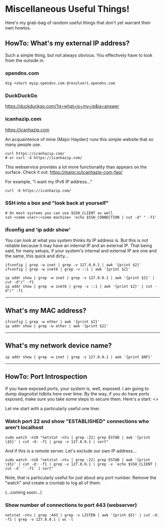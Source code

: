 # Miscellaneous Useful Things!

Here's my grab-bag of random useful things that don't yet warrant their own
howtos.


## HowTo: What's my external IP address?

Such a simple thing, but not always obvious. You effectively have to look from
the outside in.

### opendns.com

```
dig +short myip.opendns.com @resolver1.opendns.com
```

### DuckDuckGo

<https://duckduckgo.com/?q=what+is+my+ip&ia=answer>

### icanhazip.com

<https://icanhazip.com>

An acquaintence of mine (Major Hayden) runs this simple website that so many
people use.

```
curl https://icanhazip.com/
# or curl -4 https://icanhazip.com/
```

This webservice provides a lot more functionality than appears on the surface.
Check it out: <https://major.io/icanhazip-com-faq/>

For example, "I want my IPv6 IP address..."

```
curl -6 https://icanhazip.com/
```

### SSH into a box and "look back at yourself"

```
# On most systems you can use $SSH_CLIENT as well
ssh <some user>:<some machine> 'echo $SSH_CONNECTION | cut -d" " -f1'
```


### ifconfig and 'ip addr show'

You can look at what you system thinks its IP address is. But this is not
reliable because it may have an internal IP and an external IP. That being
said, for many setups, if your system's internal and external IP are one and
the same, this quick and dirty...

```
ifconfig | grep -w inet | grep -v 127.0.0.1 | awk '{print $2}'
ifconfig | grep -w inet6 | grep -v ::1 | awk '{print $2}'
```

```
ip addr show | grep -w inet | grep -v 127.0.0.1 | awk '{print $2}' | cut -d"/" -f1
ip addr show | grep -w inet6 | grep -v ::1 | awk '{print $2}' | cut -d"/" -f1
```

---


## What's my MAC address?

```
ifconfig | grep -w ether | awk '{print $2}'
ip addr show | grep -w ether | awk '{print $2}'
```

---


## What's my network device name?

```
ip addr show | grep -w inet | grep -v 127.0.0.1 | awk '{print $NF}'
```


---


## HowTo: Port Introspection

If you have exposed ports, your system is, well, exposed. I am going to dump
diagnotist tidbits here over time. By the way, if you do have ports exposed,
make sure you take some steps to secure them. Here's a start: <>

Let me start with a particularly useful one liner.

### Watch port 22 and show "ESTABLISHED" connections who aren't localhost

```
sudo watch -n10 "netstat -ntu | grep :22| grep ESTAB | awk '{print \$5}' | cut -d: -f1 | grep -v 127.0.0.1 | sort"
```

And if this is a remote server. Let's exclude our own IP address...

```
sudo watch -n10 "netstat -ntu | grep :22| grep ESTAB | awk '{print \$5}' | cut -d: -f1 | grep -v 127.0.0.1 | grep -v `echo $SSH_CLIENT | cut -d' ' -f1` | sort"
```

Note, that is particularly useful for just about any port number. Remove the "watch" and create a crontab to log all of them.

(...coming soon...)


### Show number of connections to port 443 (webserver)

```
netstat -ntu | grep :443 | grep -v LISTEN | awk '{print $5}' | cut -d: -f1 | grep -v 127.0.0.1 | wc -l
```

